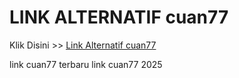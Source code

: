 # LINK ALTERNATIF cuan77

Klik Disini >> <a href="https://linksto.pages.dev/">Link Alternatif cuan77 </a>

link cuan77 terbaru
link cuan77 2025